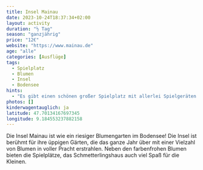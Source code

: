 ```yaml
---
title: Insel Mainau
date: 2023-10-24T18:37:34+02:00
layout: activity
duration: "½ Tag"
season: "ganzjährig"
price: "12€"
website: "https://www.mainau.de"
age: "alle"
categories: [Ausflüge]
tags:
  - Spielplatz
  - Blumen
  - Insel
  - Bodensee
hints:
  - "Es gibt einen schönen großer Spielplatz mit allerlei Spielgeräten und Flößen."
photos: []
kinderwagentauglich: ja
latitude: 47.70134167697345
longitude: 9.184553237882158
---
```

Die Insel Mainau ist wie ein riesiger Blumengarten im Bodensee! Die Insel ist berühmt für ihre üppigen Gärten, die das ganze Jahr über mit einer Vielzahl von Blumen in voller Pracht erstrahlen. Neben den farbenfrohen Blumen bieten die Spielplätze, das Schmetterlingshaus auch viel Spaß für die Kleinen.